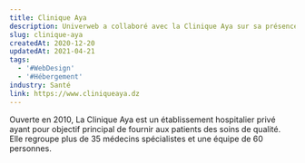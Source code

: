 ```yaml
---
title: Clinique Aya
description: Univerweb a collaboré avec la Clinique Aya sur sa présence numérique. Nous avons créé le site web et nous assurons son hébergement.
slug: clinique-aya
createdAt: 2020-12-20
updatedAt: 2021-04-21
tags:
  - '#WebDesign'
  - '#Hébergement'
industry: Santé
link: https://www.cliniqueaya.dz
---
```


Ouverte en 2010, La Clinique Aya est un établissement hospitalier privé ayant pour objectif principal de fournir aux patients des soins de qualité. Elle regroupe plus de 35 médecins spécialistes et une équipe de 60 personnes.
